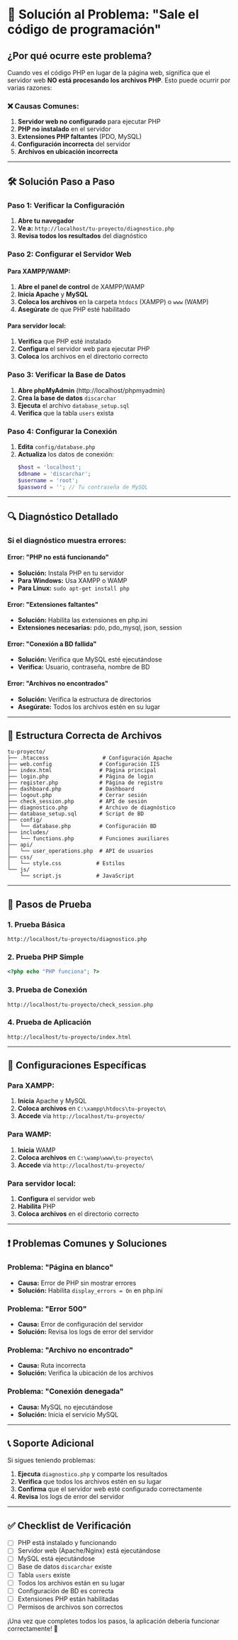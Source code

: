 # 🔧 Solución al Problema: "Sale el código de programación"

## ¿Por qué ocurre este problema?

Cuando ves el código PHP en lugar de la página web, significa que el servidor web **NO está procesando los archivos PHP**. Esto puede ocurrir por varias razones:

### ❌ Causas Comunes:
1. **Servidor web no configurado** para ejecutar PHP
2. **PHP no instalado** en el servidor
3. **Extensiones PHP faltantes** (PDO, MySQL)
4. **Configuración incorrecta** del servidor
5. **Archivos en ubicación incorrecta**

---

## 🛠️ Solución Paso a Paso

### Paso 1: Verificar la Configuración
1. **Abre tu navegador**
2. **Ve a:** `http://localhost/tu-proyecto/diagnostico.php`
3. **Revisa todos los resultados** del diagnóstico

### Paso 2: Configurar el Servidor Web

#### Para XAMPP/WAMP:
1. **Abre el panel de control** de XAMPP/WAMP
2. **Inicia Apache** y **MySQL**
3. **Coloca los archivos** en la carpeta `htdocs` (XAMPP) o `www` (WAMP)
4. **Asegúrate** de que PHP esté habilitado

#### Para servidor local:
1. **Verifica** que PHP esté instalado
2. **Configura** el servidor web para ejecutar PHP
3. **Coloca** los archivos en el directorio correcto

### Paso 3: Verificar la Base de Datos
1. **Abre phpMyAdmin** (http://localhost/phpmyadmin)
2. **Crea la base de datos** `discarchar`
3. **Ejecuta** el archivo `database_setup.sql`
4. **Verifica** que la tabla `users` exista

### Paso 4: Configurar la Conexión
1. **Edita** `config/database.php`
2. **Actualiza** los datos de conexión:
   ```php
   $host = 'localhost';
   $dbname = 'discarchar';
   $username = 'root';
   $password = ''; // Tu contraseña de MySQL
   ```

---

## 🔍 Diagnóstico Detallado

### Si el diagnóstico muestra errores:

#### Error: "PHP no está funcionando"
- **Solución:** Instala PHP en tu servidor
- **Para Windows:** Usa XAMPP o WAMP
- **Para Linux:** `sudo apt-get install php`

#### Error: "Extensiones faltantes"
- **Solución:** Habilita las extensiones en php.ini
- **Extensiones necesarias:** pdo, pdo_mysql, json, session

#### Error: "Conexión a BD fallida"
- **Solución:** Verifica que MySQL esté ejecutándose
- **Verifica:** Usuario, contraseña, nombre de BD

#### Error: "Archivos no encontrados"
- **Solución:** Verifica la estructura de directorios
- **Asegúrate:** Todos los archivos estén en su lugar

---

## 📁 Estructura Correcta de Archivos

```
tu-proyecto/
├── .htaccess                 # Configuración Apache
├── web.config               # Configuración IIS
├── index.html               # Página principal
├── login.php                # Página de login
├── register.php             # Página de registro
├── dashboard.php            # Dashboard
├── logout.php               # Cerrar sesión
├── check_session.php        # API de sesión
├── diagnostico.php          # Archivo de diagnóstico
├── database_setup.sql       # Script de BD
├── config/
│   └── database.php         # Configuración BD
├── includes/
│   └── functions.php        # Funciones auxiliares
├── api/
│   └── user_operations.php  # API de usuarios
├── css/
│   └── style.css           # Estilos
└── js/
    └── script.js           # JavaScript
```

---

## 🚀 Pasos de Prueba

### 1. Prueba Básica
```
http://localhost/tu-proyecto/diagnostico.php
```

### 2. Prueba PHP Simple
```php
<?php echo "PHP funciona"; ?>
```

### 3. Prueba de Conexión
```
http://localhost/tu-proyecto/check_session.php
```

### 4. Prueba de Aplicación
```
http://localhost/tu-proyecto/index.html
```

---

## 🔧 Configuraciones Específicas

### Para XAMPP:
1. **Inicia** Apache y MySQL
2. **Coloca archivos** en `C:\xampp\htdocs\tu-proyecto\`
3. **Accede** via `http://localhost/tu-proyecto/`

### Para WAMP:
1. **Inicia** WAMP
2. **Coloca archivos** en `C:\wamp\www\tu-proyecto\`
3. **Accede** via `http://localhost/tu-proyecto/`

### Para servidor local:
1. **Configura** el servidor web
2. **Habilita** PHP
3. **Coloca archivos** en el directorio correcto

---

## ❗ Problemas Comunes y Soluciones

### Problema: "Página en blanco"
- **Causa:** Error de PHP sin mostrar errores
- **Solución:** Habilita `display_errors = On` en php.ini

### Problema: "Error 500"
- **Causa:** Error de configuración del servidor
- **Solución:** Revisa los logs de error del servidor

### Problema: "Archivo no encontrado"
- **Causa:** Ruta incorrecta
- **Solución:** Verifica la ubicación de los archivos

### Problema: "Conexión denegada"
- **Causa:** MySQL no ejecutándose
- **Solución:** Inicia el servicio MySQL

---

## 📞 Soporte Adicional

Si sigues teniendo problemas:

1. **Ejecuta** `diagnostico.php` y comparte los resultados
2. **Verifica** que todos los archivos estén en su lugar
3. **Confirma** que el servidor web esté configurado correctamente
4. **Revisa** los logs de error del servidor

---

## ✅ Checklist de Verificación

- [ ] PHP está instalado y funcionando
- [ ] Servidor web (Apache/Nginx) está ejecutándose
- [ ] MySQL está ejecutándose
- [ ] Base de datos `discarchar` existe
- [ ] Tabla `users` existe
- [ ] Todos los archivos están en su lugar
- [ ] Configuración de BD es correcta
- [ ] Extensiones PHP están habilitadas
- [ ] Permisos de archivos son correctos

¡Una vez que completes todos los pasos, la aplicación debería funcionar correctamente! 🎉 